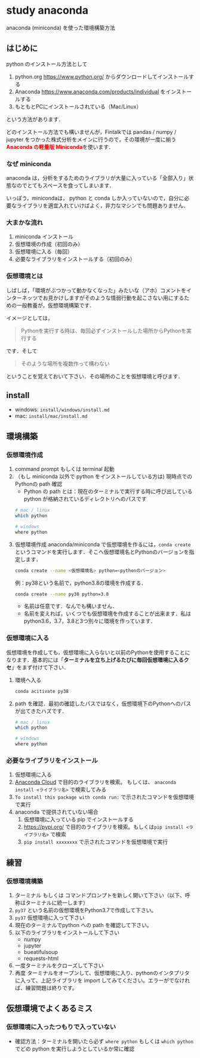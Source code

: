 # study anaconda
anaconda (miniconda) を使った環境構築方法

## はじめに

python のインストール方法として
1. python.org https://www.python.org/ からダウンロードしてインストールする
1. Anaconda https://www.anaconda.com/products/individual をインストールする
1. もともとPCにインストールされている（Mac/Linux）

という方法があります．

どのインストール方法でも構いませんが，Fintalkでは pandas / numpy / jupyter をつかった株式分析をメインに行うので，その環境が一度に揃う <font color=red>**Anaconda の軽量版 Miniconda**</font>を使います．

### なぜ miniconda 

anaconda は，分析をするためのライブラリが大量に入っている「全部入り」状態なのでとてもスペースを食ってしまいます．

いっぽう，minicondaは， python と conda しか入っていないので，自分に必要なライブラリを適宜入れていけばよく，非力なマシンでも問題ありません．


### 大まかな流れ

1. miniconda インストール
1. 仮想環境の作成（初回のみ）
1. 仮想環境に入る（毎回）
1. 必要なライブラリをインストールする（初回のみ）

### 仮想環境とは

しばしば，「環境がぶつかって動かなくなった」みたいな（アホ）コメントをインターネッツでお見かけしますがそのような情弱行動を起こさない用にするための一般教養が，仮想環境構築です．

イメージとしては，

> Pythonを実行する時は、毎回必ずインストールした場所からPythonを実行する

です．そして

> そのような場所を複数作って構わない

ということを覚えておいて下さい．その場所のことを仮想環境と呼びます．

## install 

+ windows: `install/windows/install.md`
+ mac: `install/mac/install.md` 

## 環境構築

### 仮想環境作成
1. command prompt もしくは terminal 起動
1. （もし miniconda 以外で python をインストールしている方は) 現時点でのPythonの path 確認
    + Python の path とは：現在のターミナルで実行する時に呼び出している python が格納されているディレクトリへのパスです
    ```bash
    # mac / linux 
    which python
    ```
    ```bash
    # windows 
    where python
    ``` 
1. 仮想環境作成
    anaconda/miniconda で仮想環境を作るには，`conda create` というコマンドを実行します．そこへ仮想環境名とPythonのバージョンを指定します．
    ```bash
    conda create --name <仮想環境名> python=<pythonのバージョン>
    ``` 
    例：py38という名前で，python3.8の環境を作成する．
    ```bash
    conda create --name py38 python=3.8
    ``` 
    + 名前は任意です．なんでも構いません．
    + 名前を変えれば，いくつでも仮想環境を作成することが出来ます．私は python3.6，3.7，3.8と3つ別々に環境を作っています．

### 仮想環境に入る
仮想環境を作成しても，仮想環境に入らないと以前のPythonを使用することになります．基本的には「**ターミナルを立ち上げるたびに毎回仮想環境に入るクセ**」をまず付けて下さい．    
1. 環境へ入る
    ```bash
    conda acitivate py38
    ```
1. path を確認．最初の確認したパスではなく，仮想環境下のPythonへのパスが出てきたハズです．
    ```bash
    # mac / linux 
    which python
    ```
    ```bash
    # windows 
    where python
    ``` 

### 必要なライブラリをインストール

1. 仮想環境に入る
1. [Anaconda Cloud](https://anaconda.org/) で目的のライブラリを検索。 もしくは、 ` anaconda install <ライブラリ名> ` で検索してみる
1. `To install this package with conda run:` で示されたコマンドを仮想環境で実行
1. anaconda で提供されていない場合
    1. 仮想環境に入っている pip でインストールする
    1. https://pypi.org/ で目的のライブラリを検索。もしくは`pip install <ライブラリ名>` で検索
    1. `pip install xxxxxxxx` で示されたコマンドを仮想環境で実行

## 練習

### 仮想環境構築
1. ターミナル もしくは コマンドプロンプトを新しく開いて下さい（以下、呼称はターミナルに統一します）
1. `py37` という名前の仮想環境をPython3.7で作成して下さい。
1. `py37` 仮想環境に入って下さい
1. 現在のターミナルでpython への path を確認して下さい。
1. 以下のライブラリをインストールして下さい
    + numpy 
    + jupyter
    + bueatifulsoup
    + requests-html
1. 一度ターミナルをクローズして下さい
1. 再度 ターミナルをオープンして、仮想環境に入り、pythonのインタプリタに入って、上記ライブラリを import してみてください。エラーがでなければ、練習問題は終りです。

## 仮想環境でよくあるミス

### 仮想環境に入ったつもりで入っていない
+ 確認方法：ターミナルを開いたら必ず `where python` もしくは `which python` でどの python を実行しようとしているか常に確認














